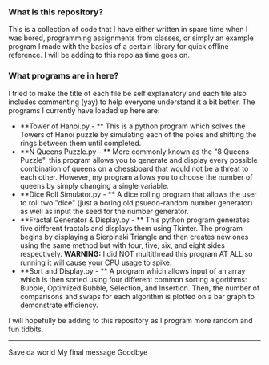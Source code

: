 ### What is this repository?
This is a collection of code that I have either written in spare time when I was bored, programming assignments from classes, or simply an example program I made with the basics of a certain library for quick offline reference. I will be adding to this repo as time goes on.

### What programs are in here?
I tried to make the title of each file be self explanatory and each file also includes commenting (yay) to help everyone understand it a bit better. The programs I currently have loaded up here are:
- **Tower of Hanoi.py - ** This is a python program which solves the Towers of Hanoi puzzle by simulating each of the poles and shifting the rings between them until completed.
- **N Queens Puzzle.py - ** More commonly known as the "8 Queens Puzzle", this program allows you to generate and display every possible combination of queens on a chessboard that would not be a threat to each other. However, my program allows you to choose the number of queens by simply changing a single variable.
- **Dice Roll Simulator.py - ** A dice rolling program that allows the user to roll two "dice" (just a boring old psuedo-random number generator) as well as input the seed for the number generator.
- **Fractal Generator & Display.py - ** This python program generates five different fractals and displays them using Tkinter. The program begins by displaying a Sierpinski Triangle and then creates new ones using the same method but with four, five, six, and eight sides respectively. **WARNING:** I did NOT multithread this program AT ALL so running it will cause your CPU usage to spike.
- **Sort and Display.py - ** A program which allows input of an array which is then sorted using four different common sorting algorithms: Bubble, Optimized Bubble, Selection, and Insertion. Then, the number of comparisons and swaps for each algorithm is plotted on a bar graph to demonstrate efficiency.

I will hopefully be adding to this repository as I program more random and fun tidbits.

---------------

Save da world
My final message
Goodbye